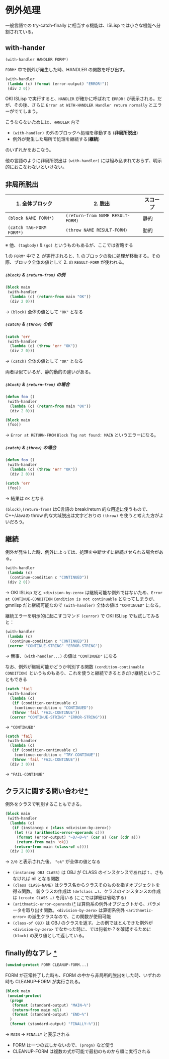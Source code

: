 例外処理
=======

一般言語での try-catch-finally に相当する機能は、ISLisp では小さな機能へ分割されている。

with-hander
-----------

`(with-handler HANDLER FORM*)`

`FORM*` 中で例外が発生した時、HANDLER の関数を呼び出す。

```lisp
(with-handler
 (lambda (c) (format (error-output) "ERROR!"))
 (div 2 0))
```

OKI ISLisp で実行すると、`HANDLER` が確かに呼ばれて `ERROR!` が表示される。だが、その後、さらに `Error at WITH-HANDLER Handler return normally` とエラーがでてしまう。

こうならないためには、`HANDLER` 内で

- `(with-handler)` の外のブロックへ処理を移動する (**非局所脱出**)
- 例外が発生した場所で処理を継続する(**継続**)

のいずれかをおこなう。

他の言語のように非局所脱出は `(with-handler)` には組み込まれておらず、明示的におこなわないといけない。

非局所脱出
----------

| 1. 全体ブロック          | 2. 脱出                          | スコープ
|--------------------------|----------------------------------|---------
| `(block NAME FORM*)`     | `(return-from NAME RESULT-FORM)` | 静的
| `(catch TAG-FORM FORM*)` | `(throw NAME RESULT-FORM)`       | 動的

※  他、`(tagbody)` &amp; `(go)` というものもあるが、ここでは省略する

1.の `FORM*` 中で 2. が実行されると、1. のブロックの後に処理が移動する。その際、ブロック全体の値として 2. の `RESULT-FORM` が使われる。

##### `(block)` &amp; `(return-from)` の例

```lisp
(block main
 (with-handler
  (lambda (c) (return-from main "OK"))
  (div 2 0)))
```

→ `(block)` 全体の値として `"OK"` となる

##### `(catch)` &amp; `(throw)` の例

```lisp
(catch 'err
 (with-handler
  (lambda (c) (throw 'err "OK"))
  (div 2 0)))
```

→ `(catch)` 全体の値として `"OK"` となる

両者は似ているが、静的動的の違いがある。

##### `(block)` &amp; `(return-from)` の場合

```lisp
(defun foo ()
 (with-handler
  (lambda (c) (return-from main "OK"))
  (div 2 0)))

(block main
 (foo))
```

→ `Error at RETURN-FROM` `Block Tag not found: MAIN` というエラーになる。

##### `(catch)` &amp; `(throw)` の場合

```lisp
(defun foo ()
 (with-handler
  (lambda (c) (throw 'err "OK"))
  (div 2 0)))

(catch 'err
 (foo))
```

→ 結果は `OK` となる

`(block)`,`(return-from)` はC言語の break/return 的な用途に使うもので、C++/Javaの throw 的な大域脱出は文字どおりの `(throw)` を使うと考えた方がよいだろう。

継続
----

例外が発生した時、例外によっては、処理を中断せずに継続させられる場合がある。

```lisp
(with-handler
 (lambda (c)
  (continue-condition c "CONTINUED"))
 (div 2 0))
```

→ OKI ISLisp だと `<division-by-zero>` は継続可能な例外ではないため、`Error at CONTINUE-CONDITION` `Condition is not continuable` となってしまうが、gmnlisp だと継続可能なので `(with-handler)` 全体の値は `"CONTINUED"` になる。

継続エラーを明示的に起こすコマンド `(cerror)` で OKI ISLisp でも試してみると：

```lisp
(with-handler
 (lambda (c)
  (continue-condition c "CONTINUED"))
 (cerror "CONTINUE-STRING" "ERROR-STRING"))
```

→ 無事、`(with-handler...)` の値は `"CONTINUED"` になる

なお、例外が継続可能かどうか判別する関数 `(condition-continuable CONDITION)` というものもあり、これを使うと継続できるときだけ継続ということもできる

```lisp
(catch 'fail
 (with-handler
  (lambda (c)
   (if (condition-continuable c)
    (continue-condition c "CONTINUED"))
   (throw 'fail "FAIL-CONTINUE"))
  (cerror "CONTINUE-STRING" "ERROR-STRING")))
```

→ `"CONTINUED"`

```lisp
(catch 'fail
 (with-handler
  (lambda (c)
   (if (condition-continuable c)
    (continue-condition c "TRY-CONTINUE"))
   (throw 'fail "FAIL-CONTINUE"))
  (div 3 0)))
```

→ `"FAIL-CONTINUE"`

クラスに関する問い合わせ[\*][class-enquiry]
-------------------------------------------

例外をクラスで判別することもできる。

```lisp
(block main
 (with-handler
  (lambda (c)
   (if (instancep c (class <division-by-zero>))
    (let ((a (arithmetic-error-operands c)))
     (format (error-output) "~D/~D~%" (car a) (car (cdr a)))
     (return-from main 'ok))
    (return-from main (class-of c))))
  (div 2 0)))
```

→ `2/0` と表示された後、 `"ok"` が全体の値となる

- `(instancep OBJ CLASS)` は OBJ が CLASS のインスタンスであれば t 、さもなければ nil となる関数
- `(class CLASS-NAME)` はクラス名からクラスそのものを指すオブジェクトを得る関数。 新クラスの作成は `(defclass …)`、クラスのインスタンスの作成は `(create CLASS …)` を用いる (ここでは詳細は省略する)
- `(arithmetic-error-operands)`[\*][arithmetic-errors] は算術系の例外オブジェクトから、パラメータを取り出す関数。`<division-by-zero>` は算術系例外 `<arithmetic-error>` の派生クラスなので、この関数が使用可能
- `(class-of OBJ)` は OBJ のクラスを返す。上の例ではとんできた例外が `<division-by-zero>` でなかった時に、では何者か？を確認するために `(block)` の戻り値として返している。

[class-enquiry]: https://islisp-dev.github.io/ISLispHyperDraft/islisp-v23.html#class_enquiry
[arithmetic-errors]: https://islisp-dev.github.io/ISLispHyperDraft/islisp-v23.html#arithmetic_errors

finally的なアレ [\*](https://islisp-dev.github.io/ISLispHyperDraft/islisp-v23.html#assuring_data_consistency)
--------------

```lisp
(unwind-protect FORM CLEANUP-FORM...)
```

FORM が正常終了した時も、FORM の中から非局所的脱出をした時、いずれの時も CLEANUP-FORM が実行される。

```lisp
(block main
 (unwind-protect
  (progn
   (format (standard-output) "MAIN~%")
   (return-from main nil)
   (format (standard-output) "END~%")
  )
  (format (standard-output) "FINALLY~%")))
```

→ `MAIN` → `FINALLY` と表示される

+ FORM は一つの式しかないので、`(progn)` など使う
+ CLEANUP-FORM は複数の式が可能で最初のものから順に実行される
